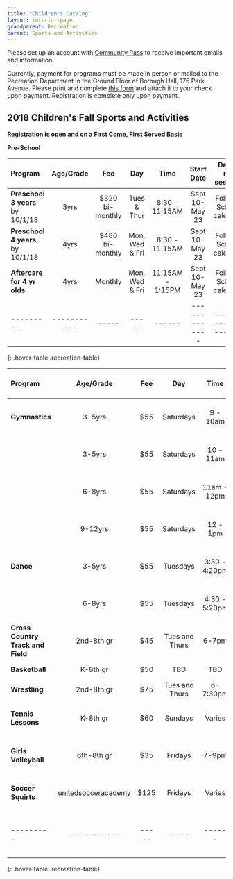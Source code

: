 ```yaml
---
title: "Children's Catalog"
layout: interior-page
grandparent: Recreation
parent: Sports and Activities
---
```

 
Please set up an account with [Community Pass](https://register.communitypass.net/reg/login.cfm?D%3CN%21%2E%22_W%22F%299SZWV%5C%21%3DHNW%3BR%3AZQI%2F79%2CKX03%3DBIP%27B%5EF%25U99%2B) to receive important emails and information. 

Currently, payment for programs must be made in person or mailed to the Recreation Department in the Ground Floor of Borough Hall, 176 Park Avenue.  Please print and complete [this form](https://storage.googleapis.com/static.rutherford-nj.com/recreation/Recreation_ProgramRegistration.pdf) and attach it to your check upon payment. Registration is complete only upon payment.

## 2018 Children's Fall Sports and Activities
**Registration is open and on a First Come, First Served Basis**

**Pre-School**

| Program | Age/Grade | Fee |	Day | Time | Start Date |	Dates no session | Number of classes | Location |
|:--------|:---------:|:---:|:---:|:----:|:-------------:|:----------------:|:-----------------:|:--------:|
| **Preschool 3 years** by 10/1/18 | 3yrs | $320 bi-monthly | Tues & Thur | 8:30 - 11:15AM | Sept 10-May 23 | Follows School calendar | | Tamblyn Field Civic Center |
| **Preschool 4 years** by 10/1/18 | 4yrs | $480 bi-monthly | Mon, Wed & Fri | 8:30 - 11:15AM | Sept 10-May 23 | Follows School calendar | | Tamblyn Field Civic Center |
| **Aftercare for 4 yr olds** | 4yrs | Monthly | Mon, Wed & Fri | 11:15AM - 1:15PM | Sept 10-May 23 | Follows School calendar | | Tamblyn Field Civic Center |
|---------|-----------|-----|-----|------|-------------|------------------|-------------------|----------|
{: .hover-table .recreation-table}


| Program | Age/Grade | Fee |	Day | Time | Start Date |	Dates no session | Number of classes | Location |
|:--------|:---------:|:---:|:---:|:----:|:-------------:|:----------------:|:-----------------:|:--------:|
| **Gymnastics** | 3-5yrs  | $55 | Saturdays | 9 - 10am         | Sept 15 |           | 8 | Tamblyn Field Civic Center |
|                | 3-5yrs  | $55 | Saturdays | 10 - 11am        | Sept 15 |           | 8 | Tamblyn Field Civic Center |
|                | 6-8yrs  | $55 | Saturdays | 11am - 12pm      | Sept 15 |           | 8 | Tamblyn Field Civic Center |
|                | 9-12yrs | $55 | Saturdays | 12 - 1pm         | Sept 15 |           | 8 | Tamblyn Field Civic Center |
| **Dance**      | 3-5yrs  | $55 | Tuesdays  | 3:30 - 4:20pm    | Sept 24 - Nov 12 |    | 8 | Tamblyn Field Civic Center |
|                | 6-8yrs  | $55 | Tuesdays  | 4:30 - 5:20pm    | Sept 24 - Nov 12 |    | 8 | Tamblyn Field Civic Center |
| **Cross Country Track and Field**| 2nd-8th gr  | $45 | Tues and Thurs  | 6-7pm    | Sept 18 - Nov 8 |    | 16-18 practices | Tryon Field|      
| **Basketball**      | K-8th gr  | $50 | TBD  | TBD    | Nov |    | 9-10 wks | School Gyms |
| **Wrestling**      | 2nd-8th gr  | $75 | Tues and Thurs  | 6-7:30pm    | Dec-Feb |    | 10 wks | School Gyms |
| **Tennis Lessons**      | K-8th gr  | $60 | Sundays  | Varies    | Sept 23-Oct 28 |    | 6 | Memorial Park |
| **Girls Volleyball**      | 6th-8th gr  | $35 | Fridays  | 7-9pm    | Sept 21-Nov 16 |    | 8 | Lincoln School |
| **Soccer Squirts**      | [unitedsocceracademy](http://unitedsocceracademy.com/)  | $125 | Fridays  | Varies    | Sept 21-Nov 4 |    
|---------|-----------|-----|-----|------|-------------|------------------|-------------------|----------|
{: .hover-table .recreation-table}





